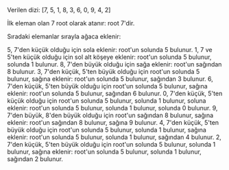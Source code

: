Verilen dizi: [7, 5, 1, 8, 3, 6, 0, 9, 4, 2]

İlk eleman olan 7 root olarak atanır: root 7'dir.

Sıradaki elemanlar sırayla ağaca eklenir:

5, 7'den küçük olduğu için sola eklenir: root'un solunda 5 bulunur.
1, 7 ve 5'ten küçük olduğu için sol alt köşeye eklenir: root'un solunda 5 bulunur, solunda 1 bulunur.
8, 7'den büyük olduğu için sağa eklenir: root'un sağından 8 bulunur.
3, 7'den küçük, 5'ten büyük olduğu için root'un solunda 5 bulunur, sağına eklenir: root'un solunda 5 bulunur, sağından 3 bulunur.
6, 7'den küçük, 5'ten büyük olduğu için root'un solunda 5 bulunur, sağına eklenir: root'un solunda 5 bulunur, sağından 6 bulunur.
0, 7'den küçük, 5'ten küçük olduğu için root'un solunda 5 bulunur, solunda 1 bulunur, soluna eklenir: root'un solunda 5 bulunur, solunda 1 bulunur, solunda 0 bulunur.
9, 7'den büyük, 8'den büyük olduğu için root'un sağından 8 bulunur, sağına eklenir: root'un sağından 8 bulunur, sağına 9 bulunur.
4, 7'den küçük, 5'ten büyük olduğu için root'un solunda 5 bulunur, solunda 1 bulunur, sağına eklenir: root'un solunda 5 bulunur, solunda 1 bulunur, sağından 4 bulunur.
2, 7'den küçük, 5'ten büyük olduğu için root'un solunda 5 bulunur, solunda 1 bulunur, sağına eklenir: root'un solunda 5 bulunur, solunda 1 bulunur, sağından 2 bulunur.
